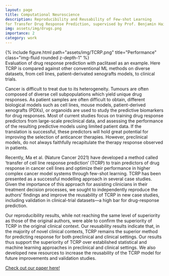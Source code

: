 ```yaml
---
layout: page
title: Computational Neuroscience
description: Reproducibility and Reusability of Few-shot Learning
for Transfer Drug Response Prediction, supervised by Prof. Benjamin Haibe-Kains.
img: assets/img/drugs.png
importance: 2
category: work
---
```


<div class="row">
    <div class="col-sm mt-3 mt-md-0">
        {% include figure.html path="assets/img/TCRP.png" title="Performance" class="img-fluid rounded z-depth-1" %}
    </div>
</div>
<div class="caption">
    Evaluation of drug response prediction with paclitaxel as an example. Here TCRP is compared against other conventional ML methods on diverse datasets, from cell lines, patient-derivated xenografts models, to clinical trials. 
</div>

Cancer is difficult to treat due to its heterogeneity. Tumours are often composed of diverse
cell subpopulations which yield unique drug responses. As patient samples are often
difficult to obtain, different biological models such as cell lines, mouse
models, patient-derived xenografts (PDXs), or organoids are used to study the predictive biomarkers for drug responses. Most of current studies focus on training drug response predictors from large-scale preclinical data, and assessing the performance of the resulting predictive models using limited patient data. If the translation is successful, these predictors will hold great potential for improving the selection of anticancer therapies. However, preclinical models, do not always
faithfully recapitulate the therapy response observed in patients. 

Recently, Ma et al. (Nature Cancer 2021) have developed a method called ‘transfer of cell line response prediction’ (TCRP) to train predictors of drug response in cancer cell lines and optimize their performance in higher complex cancer model systems through few-shot learning. TCRP has been presented as a successful modelling approach in several case studies. Given the importance of this approach for assisting clinicians in their treatment decision processes, we sought to independently reproduce the authors’ findings and improve the reusability of TCRP in new case studies, including validation in clinical-trial datasets—a high bar for drug-response prediction. 

Our reproducibility results, while not reaching the same level of superiority as those of the original authors, were able to confirm the superiority of TCRP in the original clinical context. Our reusability results indicate that, in the majority of novel clinical contexts, TCRP remains the superior method for predicting response for both preclinical and clinical settings. Our results thus support the superiority of TCRP over established statistical and machine learning approaches in preclinical and clinical settings. We also developed new resources to increase the reusability of the TCRP model for future improvements and validation studies.

[Check out our paper here!](https://www.nature.com/articles/s42256-023-00688-4)
